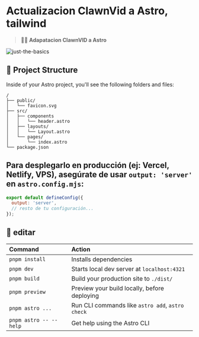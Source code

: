 # Actualizacion ClawnVid a Astro, tailwind

> 🧑‍🚀 **Adapatacion ClawnVID a Astro**

![just-the-basics](https://www.google.com/imgres?q=gta&imgurl=https%3A%2F%2Fcdn.hobbyconsolas.com%2Fsites%2Fnavi.axelspringer.es%2Fpublic%2Fmedia%2Fimage%2F2024%2F10%2Fgta-san-andreas-4254196.jpg%3Ftf%3D3840x&imgrefurl=https%3A%2F%2Fwww.hobbyconsolas.com%2Fnoticias%2Fgta-san-andreas-cumple-20-anos-extrabajador-rockstar-desvela-nuevos-detalles-como-plan-tener-3-ciudades-separadas-1414430&docid=_zETCf3-zW7dqM&tbnid=XU1agSYiiJaoeM&vet=12ahUKEwjPtYqRoYiOAxVDKLkGHS_2B0sQM3oECE0QAA..i&w=3840&h=2160&hcb=2&ved=2ahUKEwjPtYqRoYiOAxVDKLkGHS_2B0sQM3oECE0QAA)

## 🚀 Project Structure

Inside of your Astro project, you'll see the following folders and files:

```text
/
├── public/
│   └── favicon.svg
├── src/
│   ├── components
│   │   └── header.astro
│   ├── layouts/
│   │   └── Layout.astro
│   └── pages/
│       └── index.astro
└── package.json
```

## Para desplegarlo en producción (ej: Vercel, Netlify, VPS), asegúrate de usar `output: 'server'` en `astro.config.mjs`:

```js
export default defineConfig({
  output: 'server',
  // resto de tu configuración...
});
```

## 🧞 editar


| Command                   | Action                                           |
| :------------------------ | :----------------------------------------------- |
| `pnpm install`             | Installs dependencies                            |
| `pnpm dev`             | Starts local dev server at `localhost:4321`      |
| `pnpm build`           | Build your production site to `./dist/`          |
| `pnpm preview`         | Preview your build locally, before deploying     |
| `pnpm astro ...`       | Run CLI commands like `astro add`, `astro check` |
| `pnpm astro -- --help` | Get help using the Astro CLI                     |
